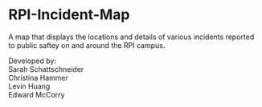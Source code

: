 # RPI-Incident-Map
A map that displays the locations and details of various incidents reported to public saftey on and around the RPI campus.

Developed by:  
Sarah Schattschneider  
Christina Hammer  
Levin Huang  
Edward McCorry  
